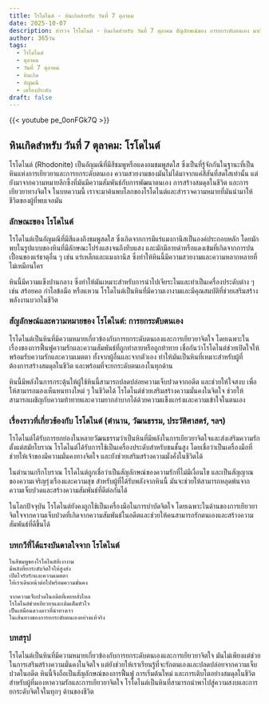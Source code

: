 ```yaml
---
title: โรโดไนต์ - หินเกิดสำหรับ วันที่ 7 ตุลาคม
date: 2025-10-07
description: สำรวจ โรโดไนต์ - หินเกิดสำหรับ วันที่ 7 ตุลาคม สัญลักษณ์ของ การยกระดับตนเอง มาเรียนรู้ความหมายลึกซึ้งของหินพิเศษนี้
author: 365วัน
tags:
  - โรโดไนต์
  - ตุลาคม
  - วันที่ 7 ตุลาคม
  - หินเกิด
  - อัญมณี
  - เครื่องประดับ
draft: false
---
```


{{< youtube pe_0onFGk7Q >}}

## หินเกิดสำหรับ วันที่ 7 ตุลาคม: โรโดไนต์

โรโดไนต์ (Rhodonite) เป็นอัญมณีที่มีสีชมพูหรือแดงอมชมพูสดใส ซึ่งเป็นที่รู้จักกันในฐานะที่เป็นหินแห่งการเยียวยาและการยกระดับตนเอง ความสวยงามของมันไม่ได้มาจากแค่สีสันที่สดใสเท่านั้น แต่ยังมาจากความหมายลึกซึ้งที่มันมีความสัมพันธ์กับการพัฒนาตนเอง การสร้างสมดุลในชีวิต และการเยียวยาทางจิตใจ ในบทความนี้ เราจะมาค้นพบโลกของโรโดไนต์และสำรวจความหมายที่มันนำมาให้ชีวิตของผู้ที่พบเจอมัน

### ลักษณะของ โรโดไนต์

โรโดไนต์เป็นอัญมณีที่มีสีแดงถึงชมพูสดใส ซึ่งเกิดจากการมีแร่แมงกานีสเป็นองค์ประกอบหลัก โดยมักพบในรูปแบบของหินที่มีลักษณะโปร่งแสงจนถึงทึบแสง และมักมีลายดำหรือแดงเข้มที่เกิดจากการปนเปื้อนของแร่ธาตุอื่น ๆ เช่น แร่เหล็กและแมงกานีส ซึ่งทำให้หินนี้มีความสวยงามและความหลากหลายที่ไม่เหมือนใคร

หินนี้มีความแข็งปานกลาง ซึ่งทำให้มันเหมาะสำหรับการนำไปเจียระไนและทำเป็นเครื่องประดับต่าง ๆ เช่น สร้อยคอ กำไลข้อมือ หรือแหวน โรโดไนต์เป็นหินที่มีความเงางามและมีคุณสมบัติที่ช่วยเสริมสร้างพลังงานบวกในชีวิต

### สัญลักษณ์และความหมายของ โรโดไนต์: การยกระดับตนเอง

โรโดไนต์เป็นหินที่มีความหมายเกี่ยวข้องกับการยกระดับตนเองและการเยียวยาจิตใจ โดยเฉพาะในเรื่องของการฟื้นฟูความรักและความสัมพันธ์ที่ถูกทำลายหรือถูกท้าทาย เชื่อกันว่าโรโดไนต์ช่วยเปิดใจให้พร้อมรับความรักและความเมตตา ทั้งจากผู้อื่นและจากตัวเอง ทำให้มันเป็นหินที่เหมาะสำหรับผู้ที่ต้องการสร้างสมดุลในชีวิต และพร้อมที่จะยกระดับตนเองในทุกด้าน

หินนี้มีพลังในการกระตุ้นให้ผู้ใช้หินนี้สามารถปลดปล่อยความเจ็บปวดจากอดีต และช่วยให้ใจสงบ เพื่อให้สามารถมองเห็นหนทางใหม่ ๆ ในชีวิตได้ โรโดไนต์ช่วยเสริมสร้างความมั่นคงในจิตใจ ช่วยให้สามารถเผชิญกับความท้าทายและความยากลำบากได้ด้วยความแข็งแกร่งและความเข้าใจในตนเอง

### เรื่องราวที่เกี่ยวข้องกับ โรโดไนต์ (ตำนาน, วัฒนธรรม, ประวัติศาสตร์, ฯลฯ)

โรโดไนต์ได้รับการยกย่องในหลายวัฒนธรรมว่าเป็นหินที่มีพลังในการเยียวยาจิตใจและส่งเสริมความรัก ตั้งแต่สมัยโบราณ โรโดไนต์ได้รับการใช้เป็นเครื่องประดับสำหรับชนชั้นสูง โดยเชื่อว่าเป็นเครื่องมือที่ช่วยให้เจ้าของมีความมั่นคงทางจิตใจ และยังช่วยเสริมสร้างความมั่งคั่งในชีวิตได้

ในตำนานกรีกโบราณ โรโดไนต์ถูกเชื่อว่าเป็นสัญลักษณ์ของความรักที่ไม่มีเงื่อนไข และเป็นสัญญาณของความเจริญรุ่งเรืองและความสุข สำหรับผู้ที่ได้รับพลังจากหินนี้ มันจะช่วยให้สามารถหลุดพ้นจากความเจ็บปวดและสร้างความสัมพันธ์ที่ดีต่อกันได้

ในโลกปัจจุบัน โรโดไนต์ยังคงถูกใช้เป็นเครื่องมือในการบำบัดจิตใจ โดยเฉพาะในด้านของการเยียวยาจิตใจจากความเจ็บปวดที่เกิดจากความสัมพันธ์ในอดีตและช่วยให้คนสามารถรักตนเองและสร้างความสัมพันธ์ที่ดีขึ้นได้

### บทกวีที่ได้แรงบันดาลใจจาก โรโดไนต์

```
ในสีชมพูของโรโดไนต์ที่เงางาม  
มีพลังที่ยกระดับจิตใจให้สูงส่ง  
เปิดใจรับรักและความเมตตา  
ให้เราเดินหน้าต่อไปพร้อมความมั่นคง

จากความเจ็บปวดในอดีตที่เคยหลั่งไหล  
โรโดไนต์ช่วยเยียวยาและเติมเต็มหัวใจ  
เป็นเสมือนดวงดาวที่นำทางเรา  
ในเส้นทางของการยกระดับตนเองอย่างแท้จริง
```

### บทสรุป

โรโดไนต์เป็นหินที่มีความหมายเกี่ยวข้องกับการยกระดับตนเองและการเยียวยาจิตใจ มันไม่เพียงแต่ช่วยในการเสริมสร้างความมั่นคงในจิตใจ แต่ยังช่วยให้เราเรียนรู้ที่จะรักตนเองและปลดปล่อยจากความเจ็บปวดในอดีต หินนี้จึงถือเป็นสัญลักษณ์ของการฟื้นฟู การเริ่มต้นใหม่ และการเติบโตอย่างสมดุลในชีวิต สำหรับผู้ที่มองหาความรักและการเยียวยาจิตใจ โรโดไนต์เป็นหินที่สามารถนำพาไปสู่ความสงบและการยกระดับจิตใจในทุกๆ ด้านของชีวิต